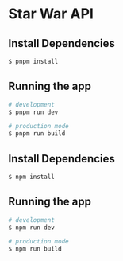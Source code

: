 # Star War API

## Install Dependencies

```bash
$ pnpm install
```

## Running the app

```bash
# development
$ pnpm run dev

# production mode
$ pnpm run build
```

## Install Dependencies

```bash
$ npm install
```

## Running the app

```bash
# development
$ npm run dev

# production mode
$ npm run build
```
